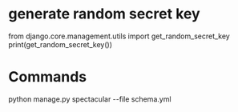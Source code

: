 # generate random secret key
from django.core.management.utils import get_random_secret_key
print(get_random_secret_key())

# Commands
python manage.py spectacular --file schema.yml